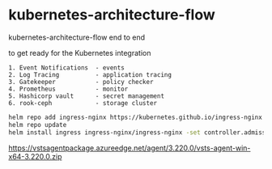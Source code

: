 # kubernetes-architecture-flow

kubernetes-architecture-flow end to end

to get ready for the Kubernetes integration

    1. Event Notifications  - events 
    2. Log Tracing          - application tracing
    3. Gatekeeper           - policy checker
    4. Prometheus           - monitor
    5. Hashicorp vault      - secret management 
    6. rook-ceph            - storage cluster


```bash
helm repo add ingress-nginx https://kubernetes.github.io/ingress-nginx
helm repo update
helm install ingress ingress-nginx/ingress-nginx -set controller.admissionWebhooks.enabled=false -n namespace
```

https://vstsagentpackage.azureedge.net/agent/3.220.0/vsts-agent-win-x64-3.220.0.zip

